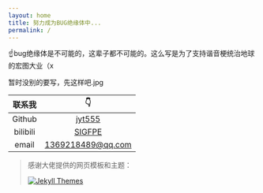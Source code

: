 ```yaml
---
layout: home
title: 努力成为BUG绝缘体中...
permalink: /
---
```


:point_up:bug绝缘体是不可能的，这辈子都不可能的。这么写是为了支持谐音梗统治地球的宏图大业（x

暂时没别的要写，先这样吧.jpg

|  联系我  |                     :point_down:                      |
| :------: | :---------------------------------------------------: |
|  Github  |          [jyt555](https://github.com/jyt555)          |
| bilibili | [SIGFPE](https://space.bilibili.com/3493095087802579) |
|  email   |                   1369218489@qq.com                   |





> 感谢大佬提供的网页模板和主题：
>
> [![Jekyll Themes](https://img.shields.io/badge/featured%20on-JekyllThemes-red.svg)](https://sighingnow.github.io/jekyll-gitbook/)

